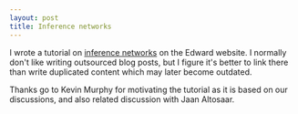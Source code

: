 ```yaml
---
layout: post
title: Inference networks
---
```


I wrote a tutorial on [inference networks](http://edwardlib.org/tut_inference_networks) on the Edward website. I normally don't like writing outsourced blog posts, but I figure it's better to link there than write duplicated content which may later become outdated.

Thanks go to Kevin Murphy for motivating the tutorial as it is based on our discussions, and also related discussion with Jaan Altosaar.
